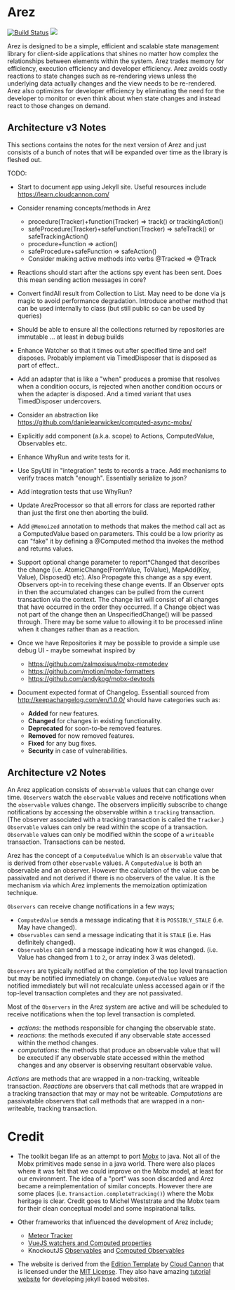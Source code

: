 # Arez

[![Build Status](https://secure.travis-ci.org/realityforge/arez.png?branch=master)](http://travis-ci.org/realityforge/arez)
[<img src="https://img.shields.io/maven-central/v/org.realityforge.arez/arez.svg?label=latest%20release"/>](http://search.maven.org/#search%7Cga%7C1%7Cg%3A%22org.realityforge.arez%22%20a%3A%22arez%22)

Arez is designed to be a simple, efficient and scalable state management library for client-side
applications that shines no matter how complex the relationships between elements within the system.
Arez trades memory for efficiency, execution efficiency and developer efficiency. Arez avoids costly
reactions to state changes such as re-rendering views unless the underlying data actually changes and
the view needs to be re-rendered. Arez also optimizes for developer efficiency by eliminating the need
for the developer to monitor or even think about when state changes and instead react to those changes
on demand.

## Architecture v3 Notes

This sections contains the notes for the next version of Arez and just consists of a bunch of notes
that will be expanded over time as the library is fleshed out.

TODO:
* Start to document app using Jekyll site. Useful resources include https://learn.cloudcannon.com/

* Consider renaming concepts/methods in Arez
  - procedure(Tracker)+function(Tracker) => track() or trackingAction()
  - safeProcedure(Tracker)+safeFunction(Tracker) => safeTrack() or safeTrackingAction()
  - procedure+function => action()
  - safeProcedure+safeFunction => safeAction()
  - Consider making active methods into verbs @Tracked => @Track

* Reactions should start after the actions spy event has been sent. Does this mean sending action messages in core?

* Convert findAll result from Collection to List. May need to be done via js magic to avoid performance degradation.
  Introduce another method that can be used internally to class (but still public so can be used by queries)

* Should be able to ensure all the collections returned by repositories are immutable ... at least in debug builds

* Enhance Watcher so that it times out after specified time and self disposes. Probably implement via
  TimedDisposer that is disposed as part of effect..

* Add an adapter that is like a "when" produces a promise that resolves when a condition occurs, is rejected when
  another condition occurs or when the adapter is disposed. And a timed variant that uses TimedDisposer undercovers.

* Consider an abstraction like https://github.com/danielearwicker/computed-async-mobx/

* Explicitly add component (a.k.a. scope) to Actions, ComputedValue, Observables etc.

* Enhance WhyRun and write tests for it.

* Use SpyUtil in "integration" tests to records a trace. Add mechanisms to verify traces match
  "enough". Essentially serialize to json?

* Add integration tests that use WhyRun?

* Update ArezProcessor so that all errors for class are reported rather than just the first one then aborting the build.

* Add `@Memoized` annotation to methods that makes the method call act as a ComputedValue based on parameters.
  This could be a low priority as can "fake" it by defining a @Computed method tha invokes the method and returns
  values.

* Support optional change parameter to report*Changed that describes the change (i.e.
  AtomicChange(FromValue, ToValue), MapAdd(Key, Value), Disposed() etc). Also Propagate this change
  as a spy event. Observers opt-in to receiving these change events. If an Observer opts in then the
  accumulated changes can be pulled from the current transaction via the context. The change list will
  consist of all changes that have occurred in the order they occurred. If a Change object was not part
  of the change then an UnspecifiedChange() will be passed through. There may be some value to allowing
  it to be processed inline when it changes rather than as a reaction.

* Once we have Repositories it may be possible to provide a simple use debug UI - maybe somewhat inspired by
  - https://github.com/zalmoxisus/mobx-remotedev
  - https://github.com/motion/mobx-formatters
  - https://github.com/andykog/mobx-devtools

* Document expected format of Changelog. Essentiall sourced from http://keepachangelog.com/en/1.0.0/ should
  have categories such as:

  - **Added** for new features.
  - **Changed** for changes in existing functionality.
  - **Deprecated** for soon-to-be removed features.
  - **Removed** for now removed features.
  - **Fixed** for any bug fixes.
  - **Security** in case of vulnerabilities.

## Architecture v2 Notes

An Arez application consists of `observable` values that can change over time. `Observers` watch the
`observable` values and receive notifications when the `observable` values change. The observers implicitly
subscribe to change notifications by accessing the observable within a `tracking` transaction. (The observer
associated with a tracking transaction is called the `Tracker`.) `Observable` values can only be read within
the scope of a transaction. `Observable` values can only be modified within the scope of a `writeable`
transaction. Transactions can be nested.

Arez has the concept of a `ComputedValue` which is an `observable` value that is derived from other
`observable` values. A `ComputedValue` is both an observable and an observer. However the calculation
of the value can be passivated and not derived if there is no observers of the value. It is the mechanism
via which Arez implements the memoization optimization technique.

`Observers` can receive change notifications in a few ways;

* `ComputedValue` sends a message indicating that it is `POSSIBLY_STALE` (i.e. May have changed).
* `Observables` can send a message indicating that it is `STALE` (i.e. Has definitely changed).
* `Observables` can send a message indicating how it was changed. (i.e. Value has changed from `1` to `2`, or array index 3 was deleted).

`Observers` are typically notified at the completion of the top level transaction but may be notified
immediately on change. `ComputedValue` values are notified immediately but will not recalculate unless
accessed again or if the top-level transaction completes and they are not passivated.

Most of the `Observers` in the Arez system are active and will be scheduled to receive notifications when
the top level transaction is completed.

* _actions_: the methods responsible for changing the observable state.
* _reactions_: the methods executed if any observable state accessed within the method changes.
* _computations_: the methods that produce an observable value that will be executed if any observable
  state accessed within the method changes and any observer is observing resultant observable value.

*Actions* are methods that are wrapped in a non-tracking, writeable transaction. *Reactions* are observers
that call methods that are wrapped in a tracking transaction that may or may not be writeable. *Computations*
are passivatable observers that call methods that are wrapped in a non-writeable, tracking transaction.

# Credit

* The toolkit began life as an attempt to port [Mobx](https://mobx.js.org/) to java. Not all of the Mobx
  primitives made sense in a java world. There were also places where it was felt that we could improve on
  the Mobx model, at least for our environment. The idea of a "port" was soon discarded and Arez became a
  reimplementation of similar concepts. However there are some places (i.e. `Transaction.completeTracking()`)
  where the Mobx heritage is clear. Credit goes to Michel Weststrate and the Mobx team for their clean conceptual
  model and some inspirational talks.

* Other frameworks that influenced the development of Arez include;
  - [Meteor Tracker](https://docs.meteor.com/api/tracker.html)
  - [VueJS watchers and Computed properties](https://vuejs.org/v2/guide/computed.html)
  -  KnockoutJS [Observables](http://knockoutjs.com/documentation/observables.html) and [Computed Observables](http://knockoutjs.com/documentation/computedObservables.html)

* The website is derived from the [Edition Template](https://github.com/CloudCannon/edition-jekyll-template)
  by [Cloud Cannon](https://cloudcannon.com/) that is licensed under the [MIT License](https://github.com/CloudCannon/edition-jekyll-template/blob/master/LICENSE).
  They also have amazing [tutorial website](https://learn.cloudcannon.com/) for developing jekyll based websites.
